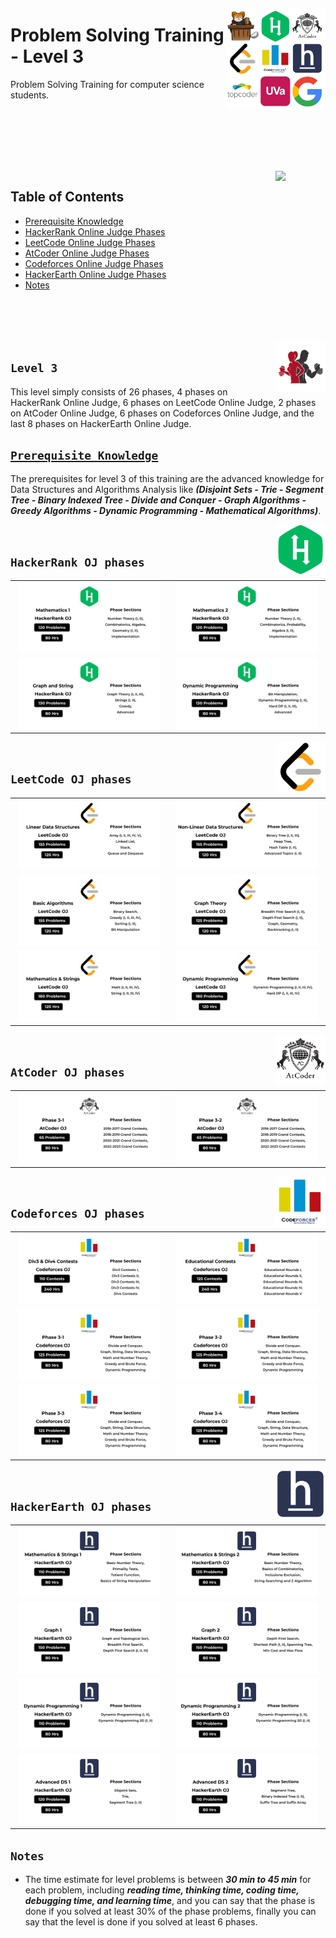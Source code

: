 <picture><img align="right" width="160" src="/logos/problem-solving-training.png"></img></picture>

# Problem Solving Training - Level 3
Problem Solving Training for computer science students.

<br><br><br><br>

<br>
<picture><img align="right" width="80" src="https://github.com/cs-MohamedAyman/cs-MohamedAyman/blob/master/repos-icons/agenda.png"></img></picture>

## Table of Contents
  * [Prerequisite Knowledge](#prerequisite-knowledge)
  * [HackerRank Online Judge Phases](#hackerrank-oj-phases)
  * [LeetCode Online Judge Phases](#leetcode-oj-phases)
  * [AtCoder Online Judge Phases](#atcoder-oj-phases)
  * [Codeforces Online Judge Phases](#codeforces-oj-phases)
  * [HackerEarth Online Judge Phases](#hackerearth-oj-phases)
  * [Notes](#notes)

<br><br><br><br>
<picture><img align="right" width="80" src="/logos/level-3.png"></img></picture>

## `Level 3`

This level simply consists of 26 phases, 4 phases on HackerRank Online Judge, 6 phases on LeetCode Online Judge, 2 phases on AtCoder Online Judge, 6 phases on Codeforces Online Judge, and the last 8 phases on HackerEarth Online Judge.

## [`Prerequisite Knowledge`](https://github.com/cs-MohamedAyman/computer-science-trainings/blob/master/data-structures-and-algorithms/README.md)
The prerequisites for level 3 of this training are the advanced knowledge for Data Structures and Algorithms Analysis like ***(Disjoint Sets - Trie - Segment Tree - Binary Indexed Tree - Divide and Conquer - Graph Algorithms - Greedy Algorithms - Dynamic Programming - Mathematical Algorithms)***.

<picture><img align="right" width="80" src="/logos/hackerrank.png"></img></picture>
<br>

## `HackerRank OJ phases`

<table>
    <tbody>
        <tr>
<td align="center"><a href="/level-3/hackerrank/mathematics-1">              <img width="95%" src="/logos/hackerrank-07.png"></img></a></td>
<td align="center"><a href="/level-3/hackerrank/mathematics-2">              <img width="95%" src="/logos/hackerrank-08.png"></img></a></td>
        </tr>
        <tr>
<td align="center"><a href="/level-3/hackerrank/graph-string">               <img width="95%" src="/logos/hackerrank-09.png"></img></a></td>
<td align="center"><a href="/level-3/hackerrank/dynamic-programming">        <img width="95%" src="/logos/hackerrank-10.png"></img></a></td>
        </tr>
    </tbody>
</table>

<picture><img align="right" width="80" src="/logos/leetcode.png"></img></picture>
<br>

## `LeetCode OJ phases`

<table>
    <tbody>
        <tr>
<td align="center"><a href="/level-3/leetcode/linear-data-structures">       <img width="95%" src="/logos/leetcode-07.png"></img></a></td>
<td align="center"><a href="/level-3/leetcode/non-linear-data-structures">   <img width="95%" src="/logos/leetcode-08.png"></img></a></td>
        </tr>
        <tr>
<td align="center"><a href="/level-3/leetcode/basic-algorithms">             <img width="95%" src="/logos/leetcode-09.png"></img></a></td>
<td align="center"><a href="/level-3/leetcode/graph-theory">                 <img width="95%" src="/logos/leetcode-10.png"></img></a></td>
        </tr>
        <tr>
<td align="center"><a href="/level-3/leetcode/mathematics-strings">          <img width="95%" src="/logos/leetcode-11.png"></img></a></td>
<td align="center"><a href="/level-3/leetcode/dynamic-programming">          <img width="95%" src="/logos/leetcode-12.png"></img></a></td>
        </tr>
    </tbody>
</table>

<picture><img align="right" width="80" src="/logos/atcoder.png"></img></picture>
<br>

## `AtCoder OJ phases`

<table>
    <tbody>
        <tr>
<td align="center"><a href="/level-3/atcoder/phase-3-1">                     <img width="95%" src="/logos/atcoder-07.png"></img></a></td>
<td align="center"><a href="/level-3/atcoder/phase-3-2">                     <img width="95%" src="/logos/atcoder-08.png"></img></a></td>
        </tr>
    </tbody>
</table>

<picture><img align="right" width="80" src="/logos/codeforces.png"></img></picture>
<br>

## `Codeforces OJ phases`

<table>
    <tbody>
        <tr>
<td align="center"><a href="/level-3/codeforces/phase-3-1">                  <img width="95%" src="/logos/codeforces-09.png"></img></a></td>
<td align="center"><a href="/level-3/codeforces/phase-3-2">                  <img width="95%" src="/logos/codeforces-10.png"></img></a></td>
        </tr>
        <tr>
<td align="center"><a href="/level-3/codeforces/phase-3-1">                  <img width="95%" src="/logos/codeforces-11.png"></img></a></td>
<td align="center"><a href="/level-3/codeforces/phase-3-2">                  <img width="95%" src="/logos/codeforces-12.png"></img></a></td>
        </tr>
        <tr>
<td align="center"><a href="/level-3/codeforces/phase-3-3">                  <img width="95%" src="/logos/codeforces-13.png"></img></a></td>
<td align="center"><a href="/level-3/codeforces/phase-3-4">                  <img width="95%" src="/logos/codeforces-14.png"></img></a></td>
        </tr>
    </tbody>
</table>

<picture><img align="right" width="80" src="/logos/hackerearth.png"></img></picture>
<br>

## `HackerEarth OJ phases`

<table>
    <tbody>
        <tr>
<td align="center"><a href="/level-3/hackerearth/mathematics-strings-1">     <img width="95%" src="/logos/hackerearth-09.png"></img></a></td>
<td align="center"><a href="/level-3/hackerearth/mathematics-strings-2">     <img width="95%" src="/logos/hackerearth-10.png"></img></a></td>
        </tr>
        <tr>
<td align="center"><a href="/level-3/hackerearth/graph-1">                   <img width="95%" src="/logos/hackerearth-11.png"></img></a></td>
<td align="center"><a href="/level-3/hackerearth/graph-2">                   <img width="95%" src="/logos/hackerearth-12.png"></img></a></td>
        </tr>
        <tr>
<td align="center"><a href="/level-3/hackerearth/dynamic-programming-1">     <img width="95%" src="/logos/hackerearth-13.png"></img></a></td>
<td align="center"><a href="/level-3/hackerearth/dynamic-programming-2">     <img width="95%" src="/logos/hackerearth-14.png"></img></a></td>
        </tr>
        <tr>
<td align="center"><a href="/level-3/hackerearth/advanced-data-structures-1"><img width="95%" src="/logos/hackerearth-15.png"></img></a></td>
<td align="center"><a href="/level-3/hackerearth/advanced-data-structures-2"><img width="95%" src="/logos/hackerearth-16.png"></img></a></td>
        </tr>
    </tbody>
</table>

## `Notes`

* The time estimate for level problems is between ***30 min to 45 min*** for each problem, including ***reading time, thinking time, coding time, debugging time, and learning time***, and you can say that the phase is done if you solved at least 30% of the phase problems, finally you can say that the level is done if you solved at least 6 phases.

<br>
